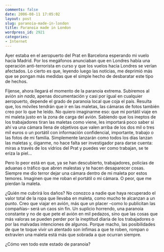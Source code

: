 ```yaml
---
comments: false
date: 2006-08-11 17:05:02
layout: post
slug: paranoia-made-in-london
title: Paranoia made in London
wordpress_id: 2921
categories:
- Internet
---
```


Ayer estaba en el aeropuerto del Prat en Barcelona esperando mi vuelo hacia Madrid. Por los megáfonos anunciaban que en Londres había una operación anti-terrorista en curso y que los vuelos hacia Londres se verían afectados. Lo cierto es que, leyendo luego las noticias, me deprimió más que se pongan más medidas que el simple hecho de desbaratar este tipo de hechos.

Fíjense, ahora llegará el momento de la paranoia extrema. Subiremos al avión _sin nada_, apenas documentación y casi por igual en cualquier aeropuerto, depende el grado de paranoia local que coja el país. Resulta que, los móviles tendrán que ir en las maletas, las cámaras de fotos también creo por lo que he leído. No quiero imaginarme eso: que mi portátil viaje en mi maleta justo en la zona de carga del avión. Sabiendo que los ineptos de los trabajadores tiran las maletas como viene, les importará poco saber si ahí va una cámara llena de objetivos que valen arriba de los dos mil o tres mil euros o un portátil con información confidencial, importante, trabajo o las fotos de mi familia. Simplemente lanzarán como todos los días lanzan las maletas y, óiganme, no hace falta ser investigador para darse cuenta: miras a través de los vidrios del Prat y puedes ver como trabajan, se te eriza la piel…

Pero lo peor está en que, ya se han descubierto, trabajadores, policías de aduanas o tráfico que abren malestas y te hacen desaparecer cosas. Siempre me dio terror dejar una cámara dentro de mi maleta por estos temores. Imaginen que me roban el portátil o mi cámara. O peor, que me pierdan la maleta.

¿Quién me cubrirá los daños? No conozco a nadie que haya recuperado el valor total de la ropa que llevaba en maleta, como mucho te alcanzan a un punto. Creo que viajar en avión, más que un placer –como lo publicitan las compañías– será un caos sin fin. Un suplicio horrendo, una paranoia constante y no de que pete el avión en mil pedazos, sino que las cosas que más valoras se pueden perder por la ineptitud diaria de los trabajadores o por las malvadas intenciones de algunos. Porque macho, las posibilidades de que te toque vivir un atentado son ínfimas a que te roben, rompan o extravíen una maleta está más que sobrada a que ocurran siempre.

¿Cómo ven todo este estado de paranoia?
